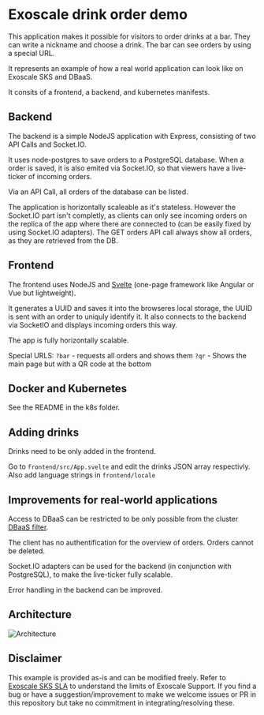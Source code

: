 # Exoscale drink order demo

This application makes it possible for visitors to order drinks at a bar. They can write a nickname and choose a drink. The bar can see orders by using a special URL.

It represents an example of how a real world application can look like on Exoscale SKS and DBaaS.

It consits of a frontend, a backend, and kubernetes manifests.

## Backend

The backend is a simple NodeJS application with Express, consisting of two API Calls and Socket.IO.

It uses node-postgres to save orders to a PostgreSQL database. When a order is saved, it is also emited via
Socket.IO, so that viewers have a live-ticker of incoming orders.

Via an API Call, all orders of the database can be listed.

The application is horizontally scaleable as it's stateless. However the Socket.IO part isn't completly, as clients can only see incoming orders on the replica of the app where there are connected to (can be easily fixed by using Socket.IO adapters). The GET orders API call always show all orders, as they are retrieved from the DB.

## Frontend

The frontend uses NodeJS and [Svelte](http://svelte.dev) (one-page framework like Angular or Vue but lightweight).

It generates a UUID and saves it into the browseres local storage, the UUID is sent with an order to uniquly identify it. It also connects to the backend via SocketIO and displays incoming orders this way.

The app is fully horizontally scalable.

Special URLS:
`?bar` - requests all orders and shows them
`?qr` - Shows the main page but with a QR code at the bottom

## Docker and Kubernetes

See the README in the k8s folder.

## Adding drinks

Drinks need to be only added in the frontend.

Go to `frontend/src/App.svelte` and edit the drinks JSON array respectivly. Also add language strings in `frontend/locale`

## Improvements for real-world applications

Access to DBaaS can be restricted to be only possible from the cluster [DBaaS filter](https://github.com/exoscale-labs/sks-sample-manifests/tree/main/exo-k8s-dbaas-filter). 

The client has no authentification for the overview of orders. Orders cannot be deleted.

Socket.IO adapters can be used for the backend (in conjunction with PostgreSQL), to make the live-ticker fully scalable.

Error handling in the backend can be improved.

## Architecture

![Architecture](digrams/architecture.png)


## Disclaimer

This example is provided as-is and can be modified freely. Refer to [Exoscale SKS SLA](https://community.exoscale.com/documentation/sks/overview/#service-level-and-support) to understand the limits of Exoscale Support. If you find a bug or have a suggestion/improvement to make
we welcome issues or PR in this repository but take no commitment in integrating/resolving these.
